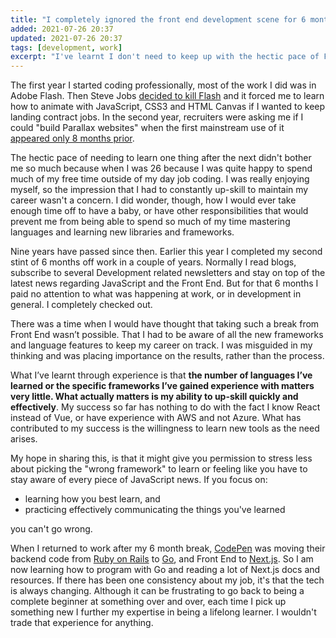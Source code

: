 ```yaml
---
title: "I completely ignored the front end development scene for 6 months. It was fine"
added: 2021-07-26 20:37
updated: 2021-07-26 20:37
tags: [development, work]
excerpt: "I've learnt I don't need to keep up with the hectic pace of Front End development news."
---
```


The first year I started coding professionally, most of the work I did was in Adobe Flash. Then Steve Jobs [decided to kill Flash](https://en.wikipedia.org/wiki/Thoughts_on_Flash) and it forced me to learn how to animate with JavaScript, CSS3 and HTML Canvas if I wanted to keep landing contract jobs. In the second year, recruiters were asking me if I could "build Parallax websites" when the first mainstream use of it [appeared only 8 months prior](https://onepagelove.com/nike-better-world). 

The hectic pace of needing to learn one thing after the next didn't bother me so much because when I was 26 because I was quite happy to spend much of my free time outside of my day job coding. I was really enjoying myself, so the impression that I had to constantly up-skill to maintain my career wasn't a concern. I did wonder, though, how I would ever take enough time off to have a baby, or have other responsibilities that would prevent me from being able to spend so much of my time mastering languages and learning new libraries and frameworks.

Nine years have passed since then. Earlier this year I completed my second stint of 6 months off work in a couple of years. Normally I read blogs, subscribe to several Development related newsletters and stay on top of the latest news regarding JavaScript and the Front End. But for that 6 months I paid no attention to what was happening at work, or in development in general. I completely checked out. 

There was a time when I would have thought that taking such a break from Front End wasn’t possible. That I had to be aware of all the new frameworks and language features to keep my career on track. I was misguided in my thinking and was placing importance on the results, rather than the process.

What I’ve learnt through experience is that **the number of languages I’ve learned or the specific frameworks I’ve gained experience with matters very little. What actually matters is my ability to up-skill quickly and effectively**. My success so far has nothing to do with the fact I know React instead of Vue, or have experience with AWS and not Azure. What has contributed to my success is the willingness to learn new tools as the need arises.

My hope in sharing this, is that it might give you permission to stress less about picking the "wrong framework" to learn or feeling like you have to stay aware of every piece of JavaScript news. If you focus on:
* learning how you best learn, and 
* practicing effectively communicating the things you've learned

you can't go wrong. 

When I returned to work after my 6 month break, [CodePen](https://codepen.io/) was moving their backend code from [Ruby on Rails](https://rubyonrails.org/) to [Go](https://golang.org/), and Front End to [Next.js](https://nextjs.org/). So I am now learning how to program with Go and reading a lot of Next.js docs and resources. If there has been one consistency about my job, it's that the tech is always changing. Although it can be frustrating to go back to being a complete beginner at something over and over, each time I pick up something new I further my expertise in being a lifelong learner. I wouldn't trade that experience for anything.